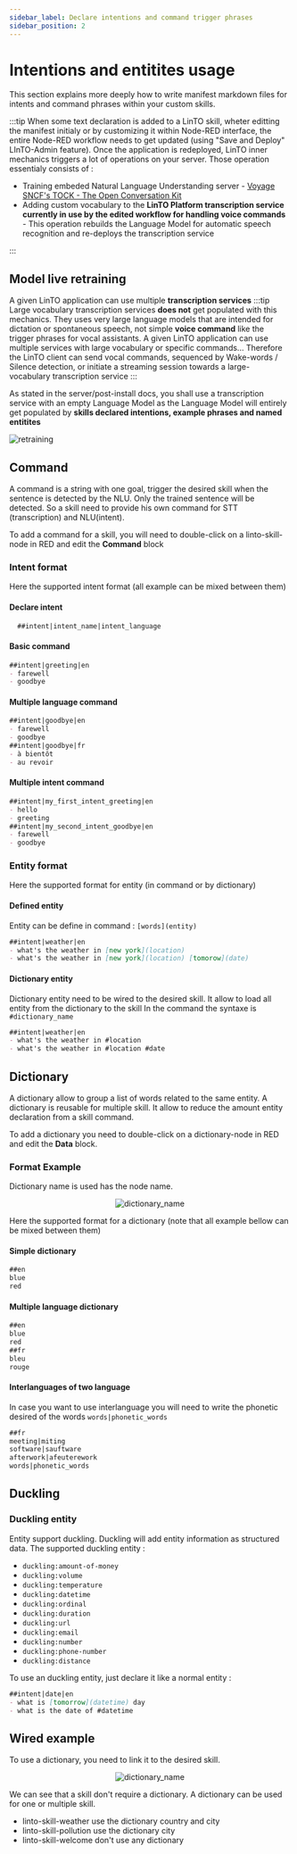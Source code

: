 ```yaml
---
sidebar_label: Declare intentions and command trigger phrases
sidebar_position: 2
---
```


# Intentions and entitites usage

This section explains more deeply how to write manifest markdown files for intents and command phrases within your custom skills.

:::tip
When some text declaration is added to a LinTO skill, wheter editting the manifest initialy or by customizing it within Node-RED interface, the entire Node-RED workflow needs to get updated (using "Save and Deploy" LInTO-Admin feature). Once the application is redeployed, LinTO inner mechanics triggers a lot of operations on your server. Those operation essentialy consists of :
- Training embeded Natural Language Understanding server - [Voyage SNCF's TOCK - The Open Conversation Kit](https://doc.tock.ai/fr/)
- Adding custom vocabulary to the **LinTO Platform transcription service currently in use by the edited workflow for handling voice commands** - This operation rebuilds the Language Model for automatic speech recognition and re-deploys the transcription service

:::

## Model live retraining

A given LinTO application can use multiple **transcription services**
:::tip
Large vocabulary transcription services **does not** get populated with this mechanics. They uses very large language models that are intended for dictation or spontaneous speech, not simple **voice command** like the trigger phrases for vocal assistants.
A given LinTO application can use multiple services with large vocabulary or specific commands... Therefore the LinTO client can send vocal commands, sequenced by Wake-words / Silence detection, or initiate a streaming session towards a large-vocabulary transcription service
:::

As stated in the server/post-install docs, you shall use a transcription service with an empty Language Model as the Language Model will entirely get populated by **skills declared intentions, example phrases and named entitites**

![retraining](/_media/languagemodeling.png)

## Command

A command is a string with one goal, trigger the desired skill when the sentence is detected by the NLU. Only the trained sentence will be detected. So a  skill need to provide his own command for STT (transcription) and NLU(intent). 

To add a command for a skill, you will need to double-click on a linto-skill-node in RED and edit the **Command** block

### Intent format
Here the supported intent format (all example can be mixed between them)

#### Declare intent
```markdown
  ##intent|intent_name|intent_language
```

#### Basic command
```markdown
##intent|greeting|en
- farewell
- goodbye
```

#### Multiple language command
```markdown
##intent|goodbye|en
- farewell
- goodbye
##intent|goodbye|fr
- à bientôt
- au revoir
```

#### Multiple intent command
```markdown
##intent|my_first_intent_greeting|en
- hello
- greeting
##intent|my_second_intent_goodbye|en
- farewell
- goodbye
```
### Entity format
Here the supported format for entity (in command or by dictionary)

#### Defined entity
Entity can be define in command : `[words](entity)`

```markdown
##intent|weather|en
- what's the weather in [new york](location)
- what's the weather in [new york](location) [tomorow](date)
```

#### Dictionary entity
Dictionary entity need to be wired to the desired skill. It allow to load all entity from the dictionary to the skill
In the command the syntaxe is `#dictionary_name`
```markdown
##intent|weather|en
- what's the weather in #location
- what's the weather in #location #date
```

## Dictionary

A dictionary allow to group a list of words related to the same entity. A dictionary is reusable for multiple skill. It allow to reduce the amount entity declaration from a skill command.

To add a dictionary you need to double-click on a dictionary-node in RED and edit the **Data** block.


### Format Example
Dictionary name is used has the node name.
<p align="center">
  <img src="/docs/lexical_seeding/dictionary_name.png" alt="dictionary_name"/>
</p>

Here the supported format for a dictionary (note that all example bellow can be mixed between them)

#### Simple dictionary
```markdown
##en
blue
red
```

#### Multiple language dictionary
```markdown
##en
blue
red
##fr
bleu
rouge
```

#### Interlanguages of two language
In case you want to use interlanguage you will need to write the phonetic desired of the words `words|phonetic_words`

```markdown
##fr
meeting|miting
software|sauftware
afterwork|afeuterework
words|phonetic_words
```

## Duckling

### Duckling entity
Entity support duckling. Duckling will add entity information as structured data.
The supported duckling entity :
* `duckling:amount-of-money`
* `duckling:volume`
* `duckling:temperature`
* `duckling:datetime`
* `duckling:ordinal`
* `duckling:duration`
* `duckling:url`
* `duckling:email`
* `duckling:number`
* `duckling:phone-number`
* `duckling:distance` 

To use an duckling entity, just declare it like a normal entity :

```markdown
##intent|date|en
- what is [tomorrow](datetime) day
- what is the date of #datetime
```

## Wired example

To use a dictionary, you need to link it to the desired skill.

<p align="center">
  <img src="/docs/lexical_seeding/skill_red.png" alt="dictionary_name"/>
</p>

We can see that a skill don't require a dictionary. A dictionary can be used for one or multiple skill.
  * linto-skill-weather use the dictionary country and city
  * linto-skill-pollution use the dictionary city
  * linto-skill-welcome don't use any dictionary

